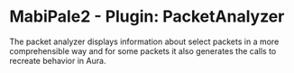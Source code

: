 MabiPale2 - Plugin: PacketAnalyzer
=============================================================================

The packet analyzer displays information about select packets in a more
comprehensible way and for some packets it also generates the calls
to recreate behavior in Aura.
